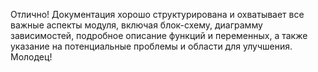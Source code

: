 Отлично! Документация хорошо структурирована и охватывает все важные аспекты модуля, включая блок-схему, диаграмму зависимостей, подробное описание функций и переменных, а также указание на потенциальные проблемы и области для улучшения. Молодец!
